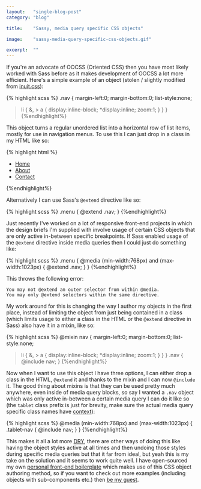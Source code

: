 ```yaml
---
layout:   "single-blog-post"
category: "blog"

title:    "Sassy, media query specific CSS objects"

image:    "sassy-media-query-specific-css-objects.gif"

excerpt:  ""
---
```


If you're an advocate of OOCSS (Oriented CSS) then you have most likely worked with Sass before as it makes development of OOCSS a lot more efficient. Here's a simple example of an object (stolen / slightly modified from [inuit.css](https://github.com/csswizardry/inuit.css/blob/master/objects/_nav.scss)):

{% highlight scss %}
.nav {
  margin-left:0;
  margin-bottom:0;
  list-style:none;

  > li {
    &,
    > a {
      display:inline-block;
       *display:inline;
      zoom:1;
    }
  }
}
{%endhighlight%}

This object turns a regular unordered list into a horizontal row of list items, mostly for use in navigation menus. To use this I can just drop in a class in my HTML like so:

{% highlight html %}
<ul class="nav">
  <li><a href="/home">Home</a></li>
  <li><a href="/about">About</a></li>
  <li><a href="/contact">Contact</a></li>
</ul>
{%endhighlight%}

Alternatively I can use Sass's `@extend` directive like so:

{% highlight scss %}
.menu {
  @extend .nav;
}
{%endhighlight%}

Just recently I've worked on a lot of responsive front-end projects in which the design briefs I'm supplied with involve usage of certain CSS objects that are only active in-between specific breakpoints. If Sass enabled usage of the `@extend` directive inside media queries then I could just do something like:

{% highlight scss %}
.menu {
  @media (min-width:768px) and (max-width:1023px) {
    @extend .nav;
  }
}
{%endhighlight%}

This throws the following error:

    You may not @extend an outer selector from within @media.
    You may only @extend selectors within the same directive.

My work around for this is changing the way I author my objects in the first place, instead of limiting the object from just being contained in a class (which limits usage to either a class in the HTML or the `@extend` directive in Sass) also have it in a mixin, like so:

{% highlight scss %}
@mixin nav {
  margin-left:0;
  margin-bottom:0;
  list-style:none;

  > li {
    &,
    > a {
      display:inline-block;
       *display:inline;
      zoom:1;
    }
  }
}
.nav { @include nav; }
{%endhighlight%}

Now when I want to use this object I have three options, I can either drop a class in the HTML, `@extend` it and thanks to the mixin and I can now `@include` it. The good thing about mixins is that they can be used pretty much anywhere, even inside of media query blocks, so say I wanted a `.nav` object which was only active in-between a certain media query I can do it like so (the `tablet` class prefix is just for brevity, make sure the actual media query specific class names have [context](http://css-tricks.com/naming-media-queries)):

{% highlight scss %}
@media (min-width:768px) and (max-width:1023px) {
  .tablet-nav {
    @include nav;
  }
}
{%endhighlight%}

This makes it all a lot more [DRY](http://en.wikipedia.org/wiki/Don't_repeat_yourself), there are other ways of doing this like having the object styles active at all times and then undoing those styles during specific media queries but that it far from ideal, but yeah this is my take on the solution and it seems to work quite well. I have open-sourced my own [personal front-end boilerplate](https://github.com/tomblanchard/boilerplate) which makes use of this CSS object authoring method, so if you want to check out more examples (including objects with sub-components etc.) then [be my guest](https://github.com/tomblanchard/boilerplate/tree/master/src/scss/framework/objects).